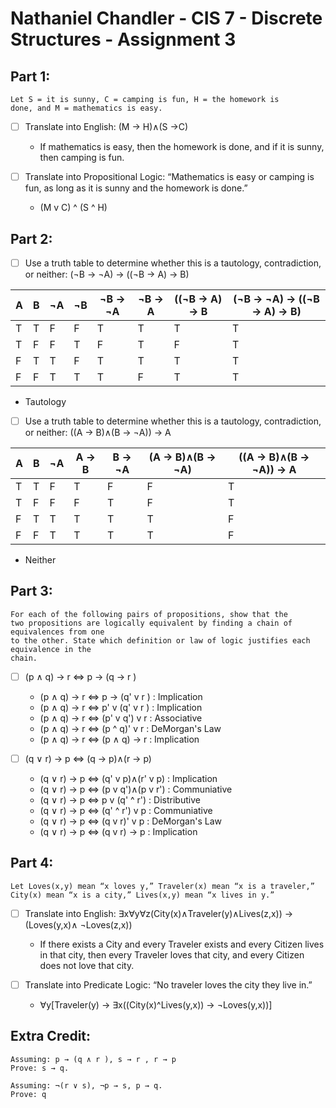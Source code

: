 
# Nathaniel Chandler  -  CIS 7 - Discrete Structures - Assignment 3
## Part 1:
```
Let S = it is sunny, C = camping is fun, H = the homework is
done, and M = mathematics is easy.
```  
 - [ ] Translate into English: (M → H)∧(S →C)
   - If mathematics is easy, then the homework is done, and if it is sunny, then camping is fun.
 
 - [ ] Translate into Propositional Logic: “Mathematics is easy or camping is fun, as long as it is sunny and the homework is done.”
   - (M v C) ^ (S ^ H)
 
 
## Part 2: 
 - [ ] Use a truth table to determine whether this is a tautology, contradiction, or neither:  (¬B → ¬A) → ((¬B → A) → B)
 
| A | B | ¬A | ¬B | ¬B -> ¬A | ¬B -> A | ((¬B -> A) -> B | (¬B → ¬A) → ((¬B → A) → B)
|---|---|--- |--- | -------- | ------- | --------------- | --------------------------
| T | T | F  | F  | T        | T       | T               | T
| T | F | F  | T  | F        | T       | F               | T
| F | T | T  | F  | T        | T       | T               | T
| F | F | T  | T  | T        | F       | T               | T

   - Tautology
 
 - [ ] Use a truth table to determine whether this is a tautology, contradiction, or neither:  ((A → B)∧(B → ¬A)) → A
 
| A | B | ¬A | A → B    | B -> ¬A | (A → B)∧(B → ¬A) | ((A → B)∧(B → ¬A)) → A
|---|---|--- | -------- | ------- | ---------------- | --------------------------
| T | T | F  | T        | F       | F                | T
| T | F | F  | F        | T       | F                | T
| F | T | T  | T        | T       | T                | F
| F | F | T  | T        | T       | T                | F
 
   - Neither
 
  
## Part 3:
```
For each of the following pairs of propositions, show that the
two propositions are logically equivalent by finding a chain of equivalences from one
to the other. State which definition or law of logic justifies each equivalence in the
chain.
```
 - [ ] (p ∧ q) → r <=> p → (q → r )
   - (p ∧ q) → r <=> p → (q' v r )               :    Implication
   - (p ∧ q) → r <=> p' v (q' v r )              :    Implication
   - (p ∧ q) → r <=> (p' v q') v r               :    Associative
   - (p ∧ q) → r <=> (p ^ q)' v r                :    DeMorgan's Law
   - (p ∧ q) → r <=> (p ∧ q) → r                 :    Implication
 
 - [ ] (q ∨ r) → p <=> (q → p)∧(r → p)
   - (q ∨ r) → p <=> (q' v p)∧(r' v p)             :    Implication
   - (q ∨ r) → p <=> (p v q')∧(p v r')             :    Communiative
   - (q ∨ r) → p <=> p v (q' ^ r')                 :    Distributive
   - (q ∨ r) → p <=> (q' ^ r') v p                 :    Communiative
   - (q ∨ r) → p <=> (q v r)' v p                  :    DeMorgan's Law
   - (q ∨ r) → p <=> (q v r) → p                   :    Implication
 
## Part 4:
```
Let Loves(x,y) mean “x loves y,” Traveler(x) mean “x is a traveler,”
City(x) mean “x is a city,” Lives(x,y) mean “x lives in y.”
```
 - [ ] Translate into English: ∃x∀y∀z(City(x)∧Traveler(y)∧Lives(z,x)) → (Loves(y,x)∧ ¬Loves(z,x))
   - If there exists a City and every Traveler exists and every Citizen lives in that city, 
   then every Traveler loves that city, and every Citizen does not love that city.  
 
 - [ ] Translate into Predicate Logic: “No traveler loves the city they live in.”
   - ∀y[Traveler(y) -> ∃x((City(x)^Lives(y,x)) -> ¬Loves(y,x))]
 
  
## Extra Credit:
```
Assuming: p → (q ∧ r ), s → r , r → p
Prove: s → q.
```


```
Assuming: ¬(r ∨ s), ¬p → s, p → q. 
Prove: q
```
  
